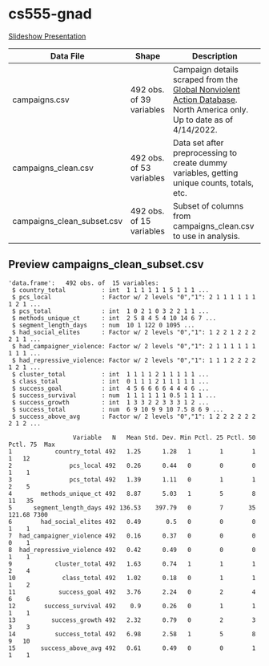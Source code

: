 # cs555-gnad

[Slideshow Presentation](https://docs.google.com/presentation/d/e/2PACX-1vSISLI4M_KK7w7atZMm6tnle7LDAid-93KKd6jQ5vX3MGGlksPayaXlVP9Yl8eLdg/pub?start=false&loop=false&delayms=3000)

|Data File|Shape|Description|
|---|---|---|
|campaigns.csv|492 obs. of 39 variables|Campaign details scraped from the [Global Nonviolent Action Database](https://nvdatabase.swarthmore.edu/index.php/browse). North America only. Up to date as of 4/14/2022.|
|campaigns_clean.csv|492 obs. of 53 variables|Data set after preprocessing to create dummy variables, getting unique counts, totals, etc.|
|campaigns_clean_subset.csv|492 obs. of 15 variables|Subset of columns from campaigns_clean.csv to use in analysis.|

## Preview campaigns_clean_subset.csv
```
'data.frame':	492 obs. of  15 variables:
 $ country_total          : int  1 1 1 1 1 1 5 1 1 1 ...
 $ pcs_local              : Factor w/ 2 levels "0","1": 2 1 1 1 1 1 1 1 2 1 ...
 $ pcs_total              : int  1 0 2 1 0 3 2 2 1 1 ...
 $ methods_unique_ct      : int  2 5 8 4 5 4 10 14 6 7 ...
 $ segment_length_days    : num  10 1 122 0 1095 ...
 $ had_social_elites      : Factor w/ 2 levels "0","1": 1 2 2 1 2 2 2 2 1 1 ...
 $ had_campaigner_violence: Factor w/ 2 levels "0","1": 2 1 1 1 1 1 1 1 1 1 ...
 $ had_repressive_violence: Factor w/ 2 levels "0","1": 1 1 1 2 2 2 2 1 2 1 ...
 $ cluster_total          : int  1 1 1 1 2 1 1 1 1 1 ...
 $ class_total            : int  0 1 1 1 2 1 1 1 1 1 ...
 $ success_goal           : int  4 5 6 6 6 6 4 4 4 6 ...
 $ success_survival       : num  1 1 1 1 1 1 0.5 1 1 1 ...
 $ success_growth         : int  1 3 3 2 2 3 3 3 1 2 ...
 $ success_total          : num  6 9 10 9 9 10 7.5 8 6 9 ...
 $ success_above_avg      : Factor w/ 2 levels "0","1": 1 2 2 2 2 2 2 2 1 2 ...
```

```
                  Variable   N   Mean Std. Dev. Min Pctl. 25 Pctl. 50 Pctl. 75  Max
1            country_total 492   1.25      1.28   1        1        1        1   12
2                pcs_local 492   0.26      0.44   0        0        0        1    1
3                pcs_total 492   1.39      1.11   0        1        1        2    5
4        methods_unique_ct 492   8.87      5.03   1        5        8       11   35
5      segment_length_days 492 136.53    397.79   0        7       35   121.68 7300
6        had_social_elites 492   0.49       0.5   0        0        0        1    1
7  had_campaigner_violence 492   0.16      0.37   0        0        0        0    1
8  had_repressive_violence 492   0.42      0.49   0        0        0        1    1
9            cluster_total 492   1.63      0.74   1        1        1        2    4
10             class_total 492   1.02      0.18   0        1        1        1    2
11            success_goal 492   3.76      2.24   0        2        4        6    6
12        success_survival 492    0.9      0.26   0        1        1        1    1
13          success_growth 492   2.32      0.79   0        2        3        3    3
14           success_total 492   6.98      2.58   1        5        8        9   10
15       success_above_avg 492   0.61      0.49   0        0        1        1    1
```
